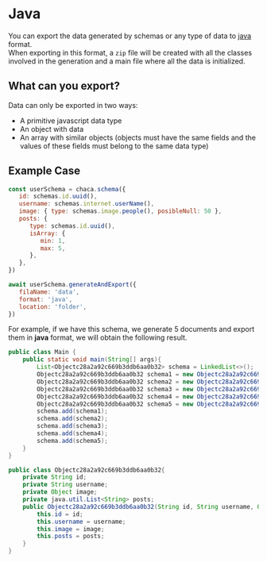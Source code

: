 # Java

You can export the data generated by schemas or any type of data to [java](https://www.java.com/en) format. <br/>
When exporting in this format, a `zip` file will be created with all the classes involved in the generation and a main file where all the data is initialized.

## What can you export?

Data can only be exported in two ways:

-  A primitive javascript data type
-  An object with data
-  An array with similar objects (objects must have the same fields and the values of these fields must belong to the same data type)

## Example Case

```js
const userSchema = chaca.schema({
   id: schemas.id.uuid(),
   username: schemas.internet.userName(),
   image: { type: schemas.image.people(), posibleNull: 50 },
   posts: {
      type: schemas.id.uuid(),
      isArray: {
         min: 1,
         max: 5,
      },
   },
})

await userSchema.generateAndExport({
   filaName: 'data',
   format: 'java',
   location: 'folder',
})
```

For example, if we have this schema, we generate 5 documents and export them in **java** format, we will obtain the following result.

```java title=Main.java
public class Main {
	public static void main(String[] args){
		List<Objectc28a2a92c669b3ddb6aa0b32> schema = LinkedList<>();
		Objectc28a2a92c669b3ddb6aa0b32 schema1 = new Objectc28a2a92c669b3ddb6aa0b32("1ed700e9-2801-4031-922b-6b1e166a4e15", "Dylan.", null, java.util.Arrays.asList(new String[]{"28978d79-eaa0-4497-b96e-c9be59ca7c3b", "05b8dced-b762-4129-b965-3615501e78c9", "d598603e-92d6-4d00-8e91-3386b0243b28", "a09063c6-a019-4533-b340-7670846c83e7"}));
		Objectc28a2a92c669b3ddb6aa0b32 schema2 = new Objectc28a2a92c669b3ddb6aa0b32("908d8879-2008-4351-8d69-744716854446", "Cameron.", null, java.util.Arrays.asList(new String[]{"7d31947c-678e-4b44-9d72-7e03412817de", "02088713-a50d-4d77-944c-98ecb2480855", "965bb87c-7e99-4076-915b-d8143a910107"}));
		Objectc28a2a92c669b3ddb6aa0b32 schema3 = new Objectc28a2a92c669b3ddb6aa0b32("778eb54b-3402-4942-b6ec-06303de68378", "Isaiah205", null, java.util.Arrays.asList(new String[]{"9015cd45-0d06-4b25-a859-cb0bec579c00"}));
		Objectc28a2a92c669b3ddb6aa0b32 schema4 = new Objectc28a2a92c669b3ddb6aa0b32("3ee13dde-5d44-47b4-993e-8538e6577e78", "Addison960", null, java.util.Arrays.asList(new String[]{"6523ec13-b1d6-43b3-968c-944872c51c92", "347a389a-9e2e-48d8-a6d5-5532088ebd17", "41da6b73-be29-485c-83a7-6db050d8bd05"}));
		Objectc28a2a92c669b3ddb6aa0b32 schema5 = new Objectc28a2a92c669b3ddb6aa0b32("15b4c457-b36d-4871-8940-7a781db120de", "Owen.", "https://images.pexels.com/photos/1125850/pexels-photo-1125850.jpeg", java.util.Arrays.asList(new String[]{"6e433036-4193-4108-a551-54ad8aaeb0c9", "02c130da-0b48-44b5-8084-e6c5bc3139bd", "10470636-a646-4a62-825a-b7988d0d12a2"}));
		schema.add(schema1);
		schema.add(schema2);
		schema.add(schema3);
		schema.add(schema4);
		schema.add(schema5);
	}
}
```

```java title=Objectc28a2a92c669b3ddb6aa0b32.java
public class Objectc28a2a92c669b3ddb6aa0b32{
	private String id;
	private String username;
	private Object image;
	private java.util.List<String> posts;
	public Objectc28a2a92c669b3ddb6aa0b32(String id, String username, Object image, java.util.List<String> posts){
		this.id = id;
		this.username = username;
		this.image = image;
		this.posts = posts;
	}
}
```
